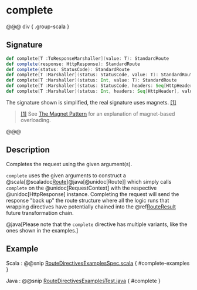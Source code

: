 # complete

@@@ div { .group-scala }
## Signature

```scala
def complete[T :ToResponseMarshaller](value: T): StandardRoute
def complete(response: HttpResponse): StandardRoute
def complete(status: StatusCode): StandardRoute
def complete[T :Marshaller](status: StatusCode, value: T): StandardRoute
def complete[T :Marshaller](status: Int, value: T): StandardRoute
def complete[T :Marshaller](status: StatusCode, headers: Seq[HttpHeader], value: T): StandardRoute
def complete[T :Marshaller](status: Int, headers: Seq[HttpHeader], value: T): StandardRoute
```

The signature shown is simplified, the real signature uses magnets. <a id="^1" href="#1">[1]</a>

> <a id="1" href="#^1">[1]</a> See [The Magnet Pattern](http://spray.io/blog/2012-12-13-the-magnet-pattern/) for an explanation of magnet-based overloading.

@@@

## Description

Completes the request using the given argument(s).

`complete` uses the given arguments to construct a @scala[@scaladoc[Route](akka.http.scaladsl.server.index#Route=akka.http.scaladsl.server.RequestContext=%3Escala.concurrent.Future[akka.http.scaladsl.server.RouteResult])]@java[@unidoc[Route]] which simply calls `complete` on the @unidoc[RequestContext]
with the respective @unidoc[HttpResponse] instance.
Completing the request will send the response "back up" the route structure where all the logic runs that wrapping
directives have potentially chained into the @ref[RouteResult](../../routes.md#routeresult) future transformation chain.

@java[Please note that the `complete` directive has multiple variants, like the ones shown in the examples.]

## Example

Scala
:  @@snip [RouteDirectivesExamplesSpec.scala]($test$/scala/docs/http/scaladsl/server/directives/RouteDirectivesExamplesSpec.scala) { #complete-examples }

Java
:  @@snip [RouteDirectivesExamplesTest.java]($test$/java/docs/http/javadsl/server/directives/RouteDirectivesExamplesTest.java) { #complete }
